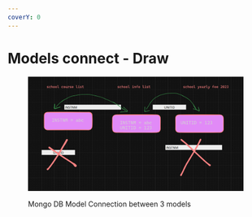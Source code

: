 ```yaml
---
coverY: 0
---
```


# Models connect - Draw

<figure><img src="../.gitbook/assets/image (11).png" alt=""><figcaption><p>Mongo DB Model Connection between 3 models</p></figcaption></figure>
